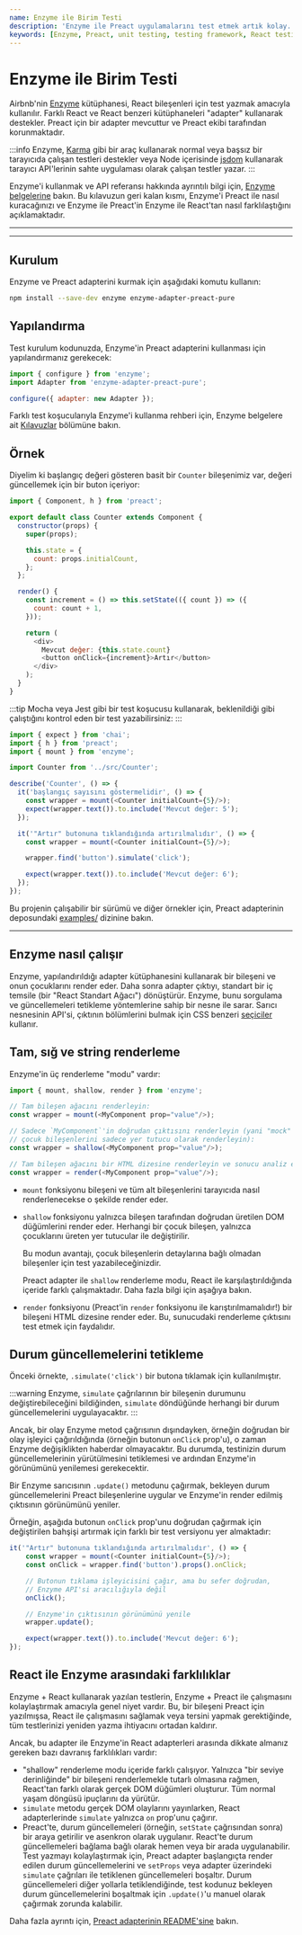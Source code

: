 ```yaml
---
name: Enzyme ile Birim Testi
description: 'Enzyme ile Preact uygulamalarını test etmek artık kolay. Bu kılavuz, Enzymei Preact ile nasıl kuracağınızı ve kullanacağınızı kapsamlı bir şekilde açıklamaktadır.'
keywords: [Enzyme, Preact, unit testing, testing framework, React testing]
---
```


# Enzyme ile Birim Testi

Airbnb'nin [Enzyme](https://airbnb.io/enzyme/) kütüphanesi, 
React bileşenleri için test yazmak amacıyla kullanılır. Farklı React ve 
React benzeri kütüphaneleri "adapter" kullanarak destekler. Preact için 
bir adapter mevcuttur ve Preact ekibi tarafından korunmaktadır.

:::info
Enzyme, [Karma](http://karma-runner.github.io/latest/index.html) gibi bir araç 
kullanarak normal veya başsız bir tarayıcıda çalışan testleri destekler veya 
Node içerisinde [jsdom](https://github.com/jsdom/jsdom) kullanarak tarayıcı API'lerinin 
sahte uygulaması olarak çalışan testler yazar.
:::

Enzyme'i kullanmak ve API referansı hakkında ayrıntılı bilgi için, 
[Enzyme belgelerine](https://airbnb.io/enzyme/) bakın. Bu kılavuzun geri kalan kısmı, 
Enzyme'i Preact ile nasıl kuracağınızı ve Enzyme ile Preact'in Enzyme ile 
React'tan nasıl farklılaştığını açıklamaktadır.

---



---

## Kurulum

Enzyme ve Preact adapterini kurmak için aşağıdaki komutu kullanın:

```sh
npm install --save-dev enzyme enzyme-adapter-preact-pure
```

## Yapılandırma

Test kurulum kodunuzda, Enzyme'in Preact adapterini kullanması için yapılandırmanız gerekecek:

```js
import { configure } from 'enzyme';
import Adapter from 'enzyme-adapter-preact-pure';

configure({ adapter: new Adapter });
```

Farklı test koşucularıyla Enzyme'i kullanma rehberi için, Enzyme belgelere 
ait [Kılavuzlar](https://airbnb.io/enzyme/docs/guides.html) bölümüne bakın.

## Örnek

Diyelim ki başlangıç değeri gösteren basit bir `Counter` bileşenimiz var, 
değeri güncellemek için bir buton içeriyor:

```js
import { Component, h } from 'preact';

export default class Counter extends Component {
  constructor(props) {
    super(props);

    this.state = {
      count: props.initialCount,
    };
  };

  render() {
    const increment = () => this.setState(({ count }) => ({
      count: count + 1,
    }));

    return (
      <div>
        Mevcut değer: {this.state.count}
        <button onClick={increment}>Artır</button>
      </div>
    );
  }
}
```

:::tip
Mocha veya Jest gibi bir test koşucusu kullanarak, beklenildiği gibi 
çalıştığını kontrol eden bir test yazabilirsiniz:
:::

```js
import { expect } from 'chai';
import { h } from 'preact';
import { mount } from 'enzyme';

import Counter from '../src/Counter';

describe('Counter', () => {
  it('başlangıç sayısını göstermelidir', () => {
    const wrapper = mount(<Counter initialCount={5}/>);
    expect(wrapper.text()).to.include('Mevcut değer: 5');
  });

  it('"Artır" butonuna tıklandığında artırılmalıdır', () => {
    const wrapper = mount(<Counter initialCount={5}/>);

    wrapper.find('button').simulate('click');

    expect(wrapper.text()).to.include('Mevcut değer: 6');
  });
});
```

Bu projenin çalışabilir bir sürümü ve diğer örnekler için, 
Preact adapterinin deposundaki [examples/](https://github.com/preactjs/enzyme-adapter-preact-pure/blob/master/README.md#example-projects) 
dizinine bakın.

---

## Enzyme nasıl çalışır

Enzyme, yapılandırıldığı adapter kütüphanesini kullanarak bir bileşeni 
ve onun çocuklarını render eder. Daha sonra adapter çıktıyı, standart 
bir iç temsile (bir "React Standart Ağacı") dönüştürür. Enzyme, 
bunu sorgulama ve güncellemeleri tetikleme yöntemlerine sahip bir nesne ile 
sarar. Sarıcı nesnesinin API'si, çıktının bölümlerini bulmak için 
CSS benzeri [seçiciler](https://airbnb.io/enzyme/docs/api/selector.html) kullanır.

## Tam, sığ ve string renderleme 

Enzyme'in üç renderleme "modu" vardır:

```js
import { mount, shallow, render } from 'enzyme';

// Tam bileşen ağacını renderleyin:
const wrapper = mount(<MyComponent prop="value"/>);

// Sadece `MyComponent`'in doğrudan çıktısını renderleyin (yani "mock" 
// çocuk bileşenlerini sadece yer tutucu olarak renderleyin):
const wrapper = shallow(<MyComponent prop="value"/>);

// Tam bileşen ağacını bir HTML dizesine renderleyin ve sonucu analiz edin:
const wrapper = render(<MyComponent prop="value"/>);
```

 - `mount` fonksiyonu bileşeni ve tüm alt bileşenlerini 
   tarayıcıda nasıl renderlenecekse o şekilde render eder.

 - `shallow` fonksiyonu yalnızca bileşen tarafından doğrudan üretilen DOM 
   düğümlerini render eder. Herhangi bir çocuk bileşen, yalnızca çocuklarını 
   üreten yer tutucular ile değiştirilir.

   Bu modun avantajı, çocuk bileşenlerin detaylarına bağlı olmadan bileşenler 
   için test yazabileceğinizdir.

   Preact adapter ile `shallow` renderleme modu, React ile 
   karşılaştırıldığında içeride farklı çalışmaktadır. Daha fazla bilgi için 
   aşağıya bakın.

 - `render` fonksiyonu (Preact'in `render` fonksiyonu ile karıştırılmamalıdır!) 
   bir bileşeni HTML dizesine render eder. Bu, sunucudaki renderleme çıktısını 
   test etmek için faydalıdır.

## Durum güncellemelerini tetikleme

Önceki örnekte, `.simulate('click')` bir butona tıklamak için kullanılmıştır.

:::warning
Enzyme, `simulate` çağrılarının bir bileşenin durumunu değiştirebileceğini 
bildiğinden, `simulate` döndüğünde herhangi bir durum güncellemelerini 
uygulayacaktır. 
:::

Ancak, bir olay Enzyme metod çağrısının dışındayken, örneğin doğrudan
bir olay işleyici çağırıldığında (örneğin butonun `onClick` prop'u), o 
zaman Enzyme değişiklikten haberdar olmayacaktır. Bu durumda, testinizin 
durum güncellemelerinin yürütülmesini tetiklemesi ve ardından Enzyme'in 
görünümünü yenilemesi gerekecektir.

Bir Enzyme sarıcısının `.update()` metodunu çağırmak, bekleyen 
durum güncellemelerini Preact bileşenlerine uygular ve Enzyme'in 
render edilmiş çıktısının görünümünü yeniler.

Örneğin, aşağıda butonun `onClick` prop'unu doğrudan çağırmak için 
değiştirilen bahşişi artırmak için farklı bir test versiyonu yer 
almaktadır:

```js
it('"Artır" butonuna tıklandığında artırılmalıdır', () => {
    const wrapper = mount(<Counter initialCount={5}/>);
    const onClick = wrapper.find('button').props().onClick;

    // Butonun tıklama işleyicisini çağır, ama bu sefer doğrudan, 
    // Enzyme API'si aracılığıyla değil
    onClick();

    // Enzyme'in çıktısının görünümünü yenile
    wrapper.update();

    expect(wrapper.text()).to.include('Mevcut değer: 6');
});
```

## React ile Enzyme arasındaki farklılıklar

Enzyme + React kullanarak yazılan testlerin, Enzyme + Preact ile 
çalışmasını kolaylaştırmak amacıyla genel niyet vardır. Bu, bir 
bileşeni Preact için yazılmışsa, React ile çalışmasını sağlamak veya 
tersini yapmak gerektiğinde, tüm testlerinizi yeniden yazma ihtiyacını 
ortadan kaldırır.

Ancak, bu adapter ile Enzyme'in React adapterleri arasında dikkate almanız 
gereken bazı davranış farklılıkları vardır:

- "shallow" renderleme modu içeride farklı çalışıyor. Yalnızca "bir seviye 
  derinliğinde" bir bileşeni renderlemekle tutarlı olmasına rağmen, 
  React'tan farklı olarak gerçek DOM düğümleri oluşturur. Tüm normal 
  yaşam döngüsü ipuçlarını da yürütür.
- `simulate` metodu gerçek DOM olaylarını yayınlarken, React 
  adapterlerinde `simulate` yalnızca `on` prop'unu çağırır.
- Preact'te, durum güncellemeleri (örneğin, `setState` çağrısından 
  sonra) bir araya getirilir ve asenkron olarak uygulanır. React'te durum 
  güncellemeleri bağlama bağlı olarak hemen veya bir arada uygulanabilir. 
  Test yazmayı kolaylaştırmak için, Preact adapter başlangıçta render edilen 
  durum güncellemelerini ve `setProps` veya adapter üzerindeki 
  `simulate` çağrıları ile tetiklenen güncellemeleri boşaltır. 
  Durum güncellemeleri diğer yollarla tetiklendiğinde, test kodunuz 
  bekleyen durum güncellemelerini boşaltmak için `.update()`'u 
  manuel olarak çağırmak zorunda kalabilir.

Daha fazla ayrıntı için, [Preact adapterinin README'sine](https://github.com/preactjs/enzyme-adapter-preact-pure#differences-compared-to-enzyme--react) bakın.